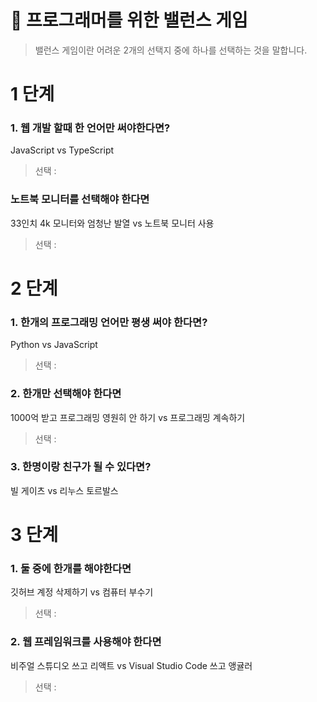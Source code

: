 # 🔮  프로그래머를 위한 밸런스 게임 
> 밸런스 게임이란 어려운 2개의 선택지 중에 하나를 선택하는 것을 말합니다.

# 1 단계

### 1. 웹 개발 할때 한 언어만 써야한다면?
JavaScript vs TypeScript
> 선택 :

### 노트북 모니터를 선택해야 한다면
33인치 4k 모니터와 엄청난 발열 vs 노트북 모니터 사용
> 선택 :

# 2 단계

### 1. 한개의 프로그래밍 언어만 평생 써야 한다면?
Python vs JavaScript
> 선택 :

### 2. 한개만 선택해야 한다면
1000억 받고 프로그래밍 영원히 안 하기 vs 프로그래밍 계속하기
> 선택 :

### 3. 한명이랑 친구가 될 수 있다면?
빌 게이츠 vs 리누스 토르발스

# 3 단계

### 1. 둘 중에 한개를 해야한다면
깃허브 계정 삭제하기 vs 컴퓨터 부수기
> 선택 : 

### 2. 웹 프레임워크를 사용해야 한다면
비주얼 스튜디오 쓰고 리액트 vs Visual Studio Code 쓰고 앵귤러
> 선택 :

